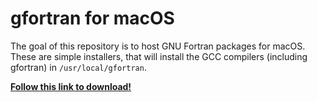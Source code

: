 # gfortran for macOS

The goal of this repository is to host GNU Fortran packages for macOS. These are simple installers, that will install the GCC compilers (including gfortran) in `/usr/local/gfortran`.

**[Follow this link to download!](https://github.com/fxcoudert/gfortran-for-macOS/releases)**
